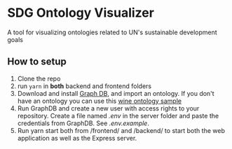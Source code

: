 # SDG Ontology Visualizer

A tool for visualizing ontologies related to UN's sustainable development goals

## How to setup

1. Clone the repo
2. run `yarn` in **both** backend and frontend folders
3. Download and install [Graph DB](https://www.ontotext.com/products/graphdb/graphdb-free/), and import an ontology. If you don't have an ontology you can use this [wine ontology sample](https://www.w3.org/TR/owl-guide/wine.rdf)
4. Run GraphDB and create a new user with access rights to your repository. Create a file named _.env_ in the server folder and paste the credentials from GraphDB. See _.env.example_.
5. Run yarn start both from /frontend/ and /backend/ to start both the web application as well as the Express server.

